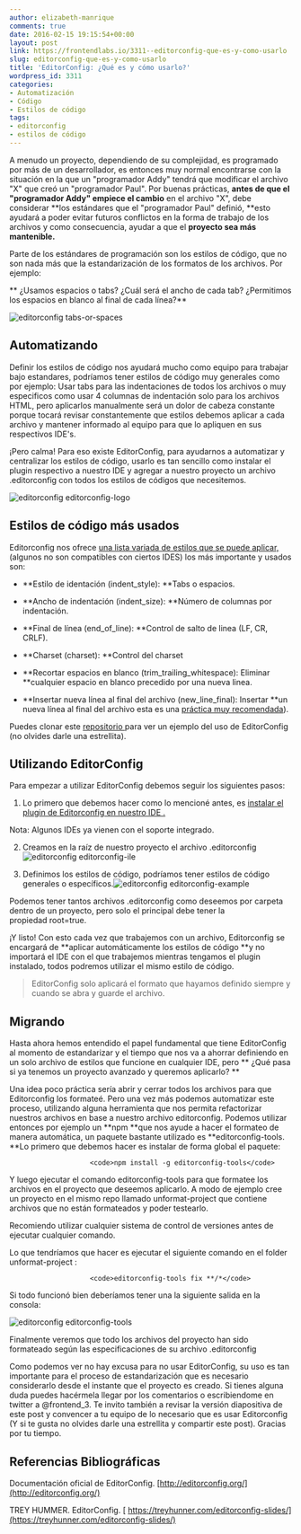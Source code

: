 ```yaml
---
author: elizabeth-manrique
comments: true
date: 2016-02-15 19:15:54+00:00
layout: post
link: https://frontendlabs.io/3311--editorconfig-que-es-y-como-usarlo
slug: editorconfig-que-es-y-como-usarlo
title: 'EditorConfig: ¿Qué es y cómo usarlo?'
wordpress_id: 3311
categories:
- Automatización
- Código
- Estilos de código
tags:
- editorconfig
- estilos de código
---
```


A menudo un proyecto, dependiendo de su complejidad, es programado por más de un desarrollador, es entonces muy normal encontrarse con la situación en la que un "programador Addy" tendrá que modificar el archivo "X" que creó un "programador Paul". Por buenas prácticas, **antes de que el "programador Addy" empiece el cambio** en el archivo "X", debe considerar **los estándares que el "programador Paul" definió, **esto ayudará a poder evitar futuros conflictos en la forma de trabajo de los archivos y como consecuencia, ayudar a que el **proyecto sea más mantenible.**

Parte de los estándares de programación son los estilos de código, que no son nada más que la estandarización de los formatos de los archivos. Por ejemplo:

** ¿Usamos espacios o tabs? ¿Cuál será el ancho de cada tab? ¿Permitimos los espacios en blanco al final de cada línea?**

![editorconfig tabs-or-spaces](https://frontendlabs.io/wp-content/uploads/2016/02/editorconfig-tab-or-spaces.png)


## Automatizando


Definir los estilos de código nos ayudará mucho como equipo para trabajar bajo estandares, podríamos tener estilos de código muy generales como por ejemplo: Usar tabs para las indentaciones de todos los archivos o muy especificos como usar 4 columnas de indentación solo para los archivos HTML, pero aplicarlos manualmente será un dolor de cabeza constante porque tocará revisar constantemente que estilos debemos aplicar a cada archivo y mantener informado al equipo para que lo apliquen en sus respectivos IDE's.

¡Pero calma! Para eso existe EditorConfig, para ayudarnos a automatizar y centralizar los estilos de código, usarlo es tan sencillo como instalar el plugin respectivo a nuestro IDE y agregar a nuestro proyecto un archivo .editorconfig con todos los estilos de códigos que necesitemos.

![editorconfig editorconfig-logo](https://frontendlabs.io/wp-content/uploads/2016/02/editorconfig-logo1.png)


## Estilos de código más usados


Editorconfig nos ofrece [una lista variada de estilos que se puede aplicar, ](https://github.com/editorconfig/editorconfig/wiki/EditorConfig-Properties)(algunos no son compatibles con ciertos IDES) los más importante y usados son:



	
  * **Estilo de identación (indent_style): **Tabs o espacios.

	
  * **Ancho de indentación (indent_size): **Número de columnas por indentación.

	
  * **Final de línea (end_of_line): **Control de salto de linea (LF, CR, CRLF).

	
  * **Charset (charset): **Control del charset

	
  * **Recortar espacios en blanco (trim_trailing_whitespace): Eliminar **cualquier espacio en blanco precedido por una nueva linea.

	
  * **Insertar nueva línea al final del archivo (new_line_final): Insertar **un nueva línea al final del archivo esta es una [práctica muy recomendada](http://stackoverflow.com/questions/729692/why-should-text-files-end-with-a-newline)).


Puedes clonar este [repositorio ](https://github.com/emanrique/editorconfig_speak)para ver un ejemplo del uso de EditorConfig (no olvides darle una estrellita).


## Utilizando EditorConfig


Para empezar a utilizar EditorConfig debemos seguir los siguientes pasos:



	
  1. Lo primero que debemos hacer como lo mencioné antes, es [instalar el plugin de Editorconfig en nuestro IDE .](http://editorconfig.org/#download)


Nota: Algunos IDEs ya vienen con el soporte integrado.




	
  2. Creamos en la raíz de nuestro proyecto el archivo .editorconfig![editorconfig editorconfig-ile](https://frontendlabs.io/wp-content/uploads/2016/02/editorconfig-file.png)

	
  3. Definimos los estilos de código, podríamos tener estilos de código generales o específicos.![editorconfig editorconfig-example](https://frontendlabs.io/wp-content/uploads/2016/02/example-editorconfig.png)


Podemos tener tantos archivos .editorconfig como deseemos por carpeta dentro de un proyecto, pero solo el principal debe tener la propiedad root=true.





¡Y listo! Con esto cada vez que trabajemos con un archivo, Editorconfig se encargará de **aplicar automáticamente los estilos de código **y no importará el IDE con el que trabajemos mientras tengamos el plugin instalado, todos podremos utilizar el mismo estilo de código.


<blockquote>EditorConfig solo aplicará el formato que hayamos definido siempre y cuando se abra y guarde el archivo.</blockquote>




## Migrando


Hasta ahora hemos entendido el papel fundamental que tiene EditorConfig al momento de estandarizar y el tiempo que nos va a ahorrar definiendo en un solo archivo de estilos que funcione en cualquier IDE, pero
** ¿Qué pasa si ya tenemos un proyecto avanzado y queremos aplicarlo? **

Una idea poco práctica sería abrir y cerrar todos los archivos para que Editorconfig los formateé. Pero una vez más podemos automatizar este proceso, utilizando alguna herramienta que nos permita refactorizar nuestros archivos en base a nuestro archivo editorconfig. Podemos utilizar entonces por ejemplo un **npm **que nos ayude a hacer el formateo de manera automática, un paquete bastante utilizado es **editorconfig-tools. **Lo primero que debemos hacer es instalar de forma global el paquete:

    
                        <code>npm install -g editorconfig-tools</code>
    


Y luego ejecutar el comando editorconfig-tools para que formatee los archivos en el proyecto que deseemos aplicarlo. A modo de ejemplo cree un proyecto en el mismo repo llamado unformat-project que contiene archivos que no están formateados y poder testearlo.


Recomiendo utilizar cualquier sistema de control de versiones antes de ejecutar cualquier comando.


Lo que tendríamos que hacer es ejecutar el siguiente comando en el folder
unformat-project :

    
                        <code>editorconfig-tools fix **/*</code>
    


Si todo funcionó bien deberíamos tener una la siguiente salida en la consola:

![editorconfig editorconfig-tools](https://frontendlabs.io/wp-content/uploads/2016/02/editorconfig-tools-output.png)

Finalmente veremos que todo los archivos del proyecto han sido formateado según las especificaciones de su archivo .editorconfig

Como podemos ver no hay excusa para no usar EditorConfig, su uso es tan importante para el proceso de estandarización que es necesario considerarlo desde el instante que el proyecto es creado. Si tienes alguna duda puedes hacérmela llegar por los comentarios o escribiendome en twitter a @frontend_3. Te invito también a revisar la versión diapositiva de este post y convencer a tu equipo de lo necesario que es usar Editorconfig (Y si te gusta no olvides darle una estrellita y compartir este post). Gracias por tu tiempo.




## Referencias Bibliográficas


Documentación oficial de EditorConfig.
[http://editorconfig.org/](http://editorconfig.org/)

TREY HUMMER. EditorConfig.
[ https://treyhunner.com/editorconfig-slides/](https://treyhunner.com/editorconfig-slides/)
